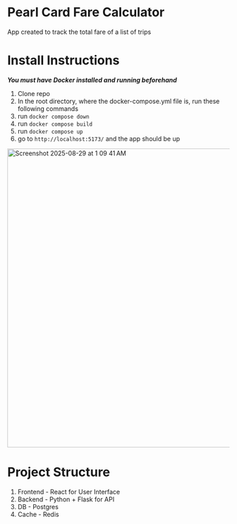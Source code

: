 # Pearl Card Fare Calculator
App created to track the total fare of a list of trips

# Install Instructions
***You must have Docker installed and running beforehand***
1. Clone repo
2. In the root directory, where the docker-compose.yml file is, run these following commands
3. run `docker compose down`
4. run `docker compose build`
5. run `docker compose up`
6. go to `http://localhost:5173/` and the app should be up
<img width="1391" height="677" alt="Screenshot 2025-08-29 at 1 09 41 AM" src="https://github.com/user-attachments/assets/59b19981-8945-4695-9aa8-7f452eb18b36" />

# Project Structure
1. Frontend - React for User Interface
2. Backend - Python + Flask for API
3. DB - Postgres
4. Cache - Redis
